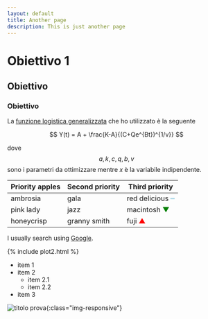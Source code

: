 ```yaml
---
layout: default
title: Another page
description: This is just another page
---
```


# Obiettivo 1
## Obiettivo
### Obiettivo

La [funzione logistica generalizzata](https://en.wikipedia.org/wiki/Generalised_logistic_function) che ho utilizzato è la seguente

$$
Y(t) = A + \frac{K-A}{(C+Qe^{Bt})^{1/v}}
$$

dove $$a, k, c, q, b, v$$ sono i parametri da ottimizzare mentre $x$ è la variabile indipendente.

  
| Priority apples | Second priority | Third priority |
|-------|--------|---------|
| ambrosia | gala | red delicious <font color="lightblue">&#9473;</font> |
| pink lady | jazz | macintosh  <font color="green">&#x25BC;</font> |
| honeycrisp | granny smith | fuji  <font color="red">&#x25B2;</font>  |


I usually search using [Google](https://www.google.com "Google").

{% include plot2.html %}

* item 1
* item 2
  * item 2.1
  * item 2.2
* item 3

![titolo prova](https://eli.thegreenplace.net/images/2016/animline.gif){:class="img-responsive"}

